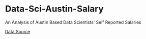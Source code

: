# Data-Sci-Austin-Salary
An Analysis of Austin Based Data Scientists' Self Reported Salaries

[Data Source](https://www.kaggle.com/datasets/jackogozaly/data-science-and-stem-salaries)
